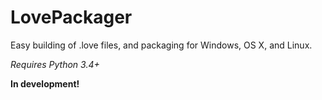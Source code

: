 # LovePackager

Easy building of .love files, and packaging for Windows, OS X, and Linux.

*Requires Python 3.4+*

**In development!**